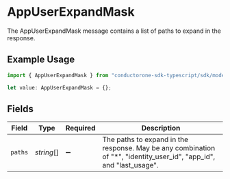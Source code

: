 # AppUserExpandMask

The AppUserExpandMask message contains a list of paths to expand in the response.

## Example Usage

```typescript
import { AppUserExpandMask } from "conductorone-sdk-typescript/sdk/models/shared";

let value: AppUserExpandMask = {};
```

## Fields

| Field                                                                                                               | Type                                                                                                                | Required                                                                                                            | Description                                                                                                         |
| ------------------------------------------------------------------------------------------------------------------- | ------------------------------------------------------------------------------------------------------------------- | ------------------------------------------------------------------------------------------------------------------- | ------------------------------------------------------------------------------------------------------------------- |
| `paths`                                                                                                             | *string*[]                                                                                                          | :heavy_minus_sign:                                                                                                  | The paths to expand in the response. May be any combination of "*", "identity_user_id", "app_id", and "last_usage". |